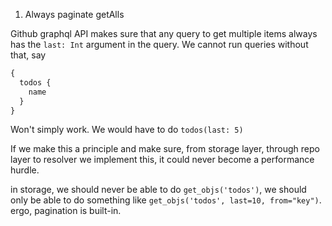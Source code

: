 1. Always paginate getAlls

Github graphql API makes sure that any query to get multiple items always has the `last: Int` argument in the query. We cannot run queries without that, say

```graphql
{
  todos {
    name
  }
}

```
Won't simply work. We would have to do `todos(last: 5)`

If we make this a principle and make sure, from storage layer, through repo layer to resolver we implement this, it could never become a performance hurdle.

in storage, we should never be able to do `get_objs('todos')`, we should only be able to do something like `get_objs('todos', last=10, from="key")`. ergo, pagination is built-in.